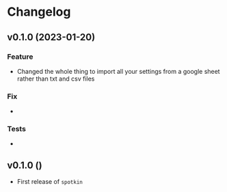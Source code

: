 # Changelog

<!--next-version-placeholder-->



## v0.1.0 (2023-01-20)

### Feature

- Changed the whole thing to import all your settings from a google sheet rather than txt and csv files

### Fix

- 

### Tests

- 

## v0.1.0 ()

- First release of `spotkin`